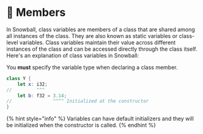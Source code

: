 # 💼 Members

In Snowball, class variables are members of a class that are shared among all instances of the class. They are also known as static variables or class-level variables. Class variables maintain their value across different instances of the class and can be accessed directly through the class itself. Here's an explanation of class variables in Snowball:

You **must** specify the variable type when declaring a class member.

```swift
class Y {
    let x: i32;
//         ^^^
    let b: f32 = 3.14;
//               ^^^^ Initialized at the constructor
}
```

{% hint style="info" %}
Variables can have default initializers and they will be initialized when the constructor is called.
{% endhint %}
